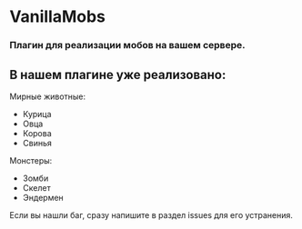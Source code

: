 # VanillaMobs
### Плагин для реализации мобов на вашем сервере.

В нашем плагине уже реализовано:
-------------

Мирные животные:
- Курица
- Овца
- Корова
- Свинья

Монстеры:
- Зомби
- Скелет
- Эндермен

Если вы нашли баг, сразу напишите в раздел issues для его устранения.
